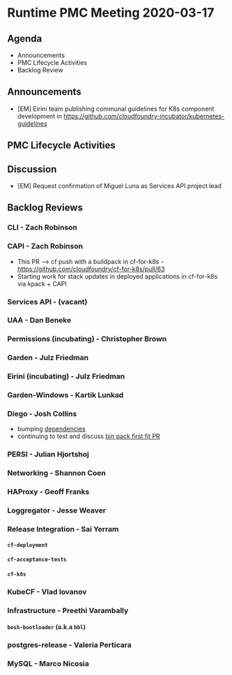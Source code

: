 # Runtime PMC Meeting 2020-03-17

## Agenda

* Announcements
* PMC Lifecycle Activities
* Backlog Review


## Announcements

- [EM] Eirini team publishing communal guidelines for K8s component development in https://github.com/cloudfoundry-incubator/kubernetes-guidelines


## PMC Lifecycle Activities


## Discussion

- [EM] Request confirmation of Miguel Luna as Services API project lead


## Backlog Reviews

### CLI - Zach Robinson


### CAPI - Zach Robinson

- This PR --> cf push with a buildpack in cf-for-k8s - https://github.com/cloudfoundry/cf-for-k8s/pull/63
- Starting work for stack updates in deployed applications in cf-for-k8s via kpack + CAPI


### Services API - (vacant)


### UAA - Dan Beneke


### Permissions (incubating) - Christopher Brown


### Garden - Julz Friedman


### Eirini (incubating) - Julz Friedman


### Garden-Windows - Kartik Lunkad


### Diego - Josh Collins
- bumping [dependencies](https://github.com/cloudfoundry/diego-release/pulls?q=is%3Apr+label%3Adependencies+)
- continuing to test and discuss [bin pack first fit PR](https://github.com/cloudfoundry/diego-release/pull/448)


### PERSI - Julian Hjortshoj


### Networking - Shannon Coen


### HAProxy - Geoff Franks


### Loggregator - Jesse Weaver


### Release Integration - Sai Yerram

#### `cf-deployment`


#### `cf-acceptance-tests`


#### `cf-k8s`


### KubeCF - Vlad Iovanov


### Infrastructure - Preethi Varambally

#### `bosh-bootloader` (a.k.a `bbl`)


### postgres-release - Valeria Perticara


### MySQL - Marco Nicosia
